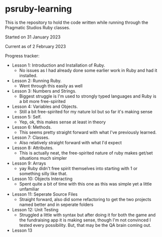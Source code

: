# psruby-learning
This is the repository to hold the code written while running through the Pragmatic Studios Ruby classes. 

Started on 31 January 2023

Current as of 2 February 2023

Progress tracker:
- Lesson 1: Introduction and Installation of Ruby.  
  - No issues as I had already done some earlier work in Ruby and had it installed.
- Lesson 2: Running Ruby.  
  - Went through this easily as well
- Lesson 3: Numbers and Strings.  
  - Biggest struggle is I'm used to strongly typed languages and Ruby is a bit more free-spirited
- Lesson 4: Variables and Objects.  
  - Still a bit free-spirited for my nature lol but so far it's making sense
- Lesson 5: Self.  
  - Yep, ok, this makes sense at least in theory
- Lesson 6: Methods.
  - This seems pretty straight forward with what I've previously learned.
- Lesson 7: Classes.
  - Also relatively straight forward with what I'd expect
- Lesson 8: Attributes.
  - This is actually neat, the free-spirited nature of ruby makes get/set situations much simpler
- Lesson 9: Arrays
  - yay Ruby didn't free spirit themselves into starting with 1 or something silly like that.
- Lesson 10: Objects Interacting
  - Spent quite a bit of time with this one as this was simple yet a little unfamiliar
- Lesson 11: Seperate Source Files
  - Straight forward, also did some refactoring to get the two projects named better and in seperate folders
- Lesson 12: Unit Testing
  - Struggled a little with syntax but after doing it for both the game and the fundraising app it is making sense, though I'm not convinced I tested every possibility.  But, that may be the QA brain coming out.
- Lesson 13